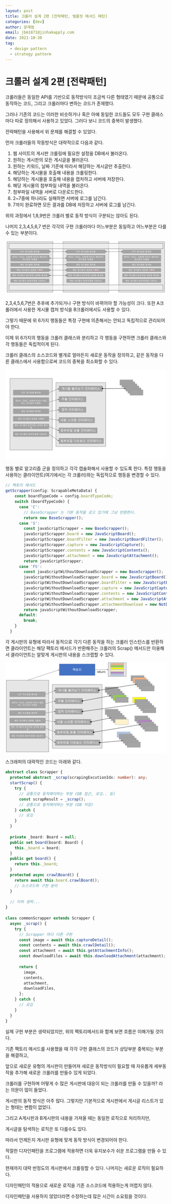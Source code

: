 ```yaml
---
layout: post
title: 크롤러 설계 2편 [전략패턴, 템플릿 메서드 패턴]
categories: [dev]
author: 문재범
email: jbm1871@jinhakapply.com
date: 2021-10-30
tag:
  - design pattern
  - strategy patterm
---
```


<!-- @format -->

# 크롤러 설계 2편 [전략패턴]

크롤러들은 동일한 API를 기반으로 동작방식이 조금씩 다른 형태였기 때문에 공통으로 동작하는 코드, 그리고 크롤러마다 변하는 코드가 존재했다.

그러나 기존의 코드는 이러한 비슷하거나 혹은 아예 동일한 코드들도 모두 구현 클래스마다 따로 정의해서 사용하고 있었다. 그러다 보니 코드의 중복이 발생했다.

전략패턴을 사용해서 위 문제를 해결할 수 있었다.

먼저 크롤러들의 작동방식은 대략적으로 다음과 같다.

1. 웹 사이트의 게시판 크롤링에 필요한 설정을 DB에서 불러온다.
2. 원하는 게시판의 모든 게시글을 불러온다.
3. 원하는 키워드, 날짜 기준에 따라서 해당하는 게시글만 추출한다.
4. 해당하는 게시물을 호출해 내용을 크롤링한다.
5. 해당하는 게시물을 호출해 내용을 캡처하고 서버에 저장한다.
6. 해당 게시물의 첨부파일 내역을 불러온다.
7. 첨부파일 내역을 서버로 다운로드한다.
8. 2~7중에 하나라도 실패하면 서버에 로그를 남긴다.
9. 7까지 완료하면 모든 결과를 DB에 저장하고 서버에 로그를 남긴다.

위의 과정에서 1,8,9번은 크롤러 별로 동작 방식이 구분되는 않아도 된다.

나머지 2,3,4,5,6,7 번은 각각의 구현 크롤러마다 어느부분은 동일하고 어느부분은 다를수 있는 부분이다.

![process2](/assets/img/posts/dev/2021-10-30-desgin-crawler-2/process2.png)

2,3,4,5,6,7번은 추후에 추가되거나 구현 방식이 바뀌어야 할 가능성이 크다. 또한 A크롤러에서 사용한 게시물 캡처 방식을 B크롤러에서도 사용할 수 있다.

그렇기 때문에 위 6가지 행동들은 특정 구현에 의존해서는 안되고 독립적으로 관리되어야 한다.

이제 위 6가지의 행동을 크롤러 클래스와 분리하고 각 행동을 구현하면 크롤러 클래스와 각 행동들은 독립적이게 된다.

크롤러 클래스의 소스코드와 별개로 얼마든지 새로운 동작을 정의하고, 같은 동작을 다른 클래스에서 사용함으로써 코드의 중복을 최소화할 수 있다.

![](/assets/img/posts/dev/2021-10-30-desgin-crawler-2/strategy.png)

행동 별로 알고리즘 군을 정의하고 각각 캡슐화해서 사용할 수 있도록 한다. 특정 행동을 사용하는 클라이언트(여기에서는 각 크롤러)와는 독립적으로 행동을 변경할 수 있다.

```typescript
// 팩토리 메서드
getScrapper(config: ScrapableMetaData) {
    const boardTypeCode = config.boardTypeCode;
    switch (boardTypeCode) {
      case 'C':
        // BaseScrapper 는 기본 동작을 갖고 있기에 그냥 반환한다.
        return new BaseScrapper();
      case 'S':
        const javaScriptScrapper = new BaseScrapper();
        javaScriptScrapper.board = new JavaScriptBoard();
        javaScriptScrapper.boardfilter = new JavaScriptBoardFilter();
        javaScriptScrapper.capture = new JavaScriptCapture();
        javaScriptScrapper.contents = new JavaScriptContents();
        javaScriptScrapper.attachment = new JavaScriptAttachment();
        return javaScriptScrapper;
      case 'FS':
        const javaScriptWithoutDownloadScrapper = new BaseScrapper();
        javaScriptWithoutDownloadScrapper.board = new JavaScriptBoard();
        javaScriptWithoutDownloadScrapper.boardfilter = new JavaScriptBoardFilter();
        javaScriptWithoutDownloadScrapper.capture = new JavaScriptCapture();
        javaScriptWithoutDownloadScrapper.contents = new JavaScriptContents();
        javaScriptWithoutDownloadScrapper.attachment = new JavaScriptAttachment();
        javaScriptWithoutDownloadScrapper.attachmentDownload = new NotDownload();
        return javaScriptWithoutDownloadScrapper;
      default:
        break;
    }
  }

```

각 게시판의 유형에 따라서 동적으로 각기 다른 동작을 하는 크롤러 인스턴스를 반환하면 클라이언트는 해당 팩토리 메서드가 반환해주는 크롤러의 Scrap() 메서드만 이용해서 클라이언트는 알맞게 게시판의 내용을 스크랩할 수 있다.

![](/assets/img/posts/dev/2021-10-30-desgin-crawler-2/final-process.png)

스크래퍼의 대략적인 코드는 아래와 같다.

```typescript
abstract class Scrapper {
  protected abstract _scrap(scrapingExcutionIdx: number): any;
  startScrap() {
    try {
      // 공통으로 동작해야하는 부분 (DB 접근, 로깅.. 등)
      const scrapResult = _scrap();
      // 공통으로 동작해야하는 부분 (DB 저장)
    } catch {
      // 로깅
    }
  }

  private _board: Board = null;
  public set board(board: Board) {
    this._board = board;
  }
  public get board() {
    return this._board;
  }
  protected async crawlBoard() {
    return await this.board.crawlBoard();
    // 소스코드와 구현 분리
  }

  // 이하 생략...
}

class commonScrapper extends Scrapper {
  async _scrap() {
    try {
      // Scrapper 마다 다른 구현
      const image = await this.captureDetail();
      const contents = await this.crawlDetail();
      const attachment = await this.getAttachmentInfo();
      const downloadFiles = await this.downloadAttachment(attachment);

      return {
        image,
        contents,
        attachment,
        downloadFiles,
      };
    } catch {
      // 로깅
    }
  }
}
```

실제 구현 부분은 생략되었지만, 위의 팩토리메서드와 함께 보면 흐름은 이해가될 것이다.

기존 팩토리 메서드를 사용했을 때 각각 구현 클래스의 코드가 상당부분 중복되는 부분을 해결하고,

앞으로 새로운 유형의 게시판이 만들어져 새로운 동작방식이 필요할 때 자유롭게 세부동작을 추가해 새로운 크롤러를 만들수 있게 되었다.

크롤러를 구현하며 어떻게 수 많은 게시판에 대응이 되는 크롤러를 만들 수 있을까? 라는 의문이 많이 들었다.

게시판의 동작 방식은 아주 많다. 그렇지만 기본적으로 게시판에서 게시글 리스트가 있는 형태는 변함이 없었다.

그리고 A게시판과 B게시판의 내용을 가져올 때는 동일한 로직으로 처리하지만,

게시글을 탐색하는 로직은 또 다를수도 있다.

따라서 언제든지 게시판 유형에 맞게 동작 방식이 변경되어야 한다.

적절한 디자인패턴을 프로그램에 적용하면 더욱 유지보수가 쉬운 프로그램을 만들 수 있다.

현재까지 대략 반정도의 게시판에서 크롤링할 수 있다. 나머지는 새로운 로직이 필요하다.

디자인패턴의 적용으로 새로운 로직을 기존 소스코드에 적용하는게 어렵지 않다.

디자인패턴을 사용하지 않았더라면 수정하는데 많은 시간이 소요됬을 것이다.
